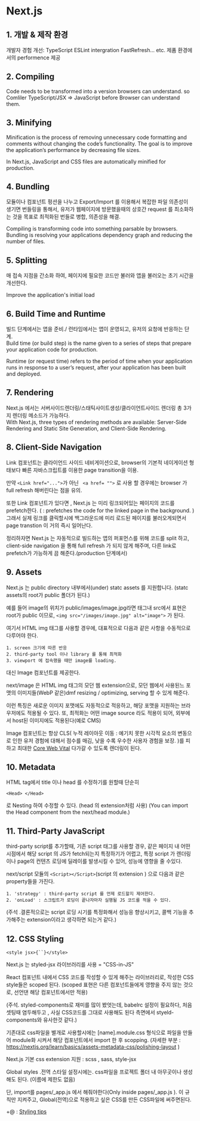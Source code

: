 # Next.js

## 1. 개발 & 제작 환경  

 개발자 경험 개선: TypeScript ESLint intergration FastRefresh... etc.
제품 환경에서의 performence 제공

## 2. Compiling

 Code needs to be transformed into a version browsers can understand. so Comliler
 TypeScript/JSX => JavaScript before Browser can understand them.

## 3. Minifying

Minification is the process of removing unnecessary code formatting and comments without changing the code’s functionality. The goal is to improve the application’s performance by decreasing file sizes.

In Next.js, JavaScript and CSS files are automatically minified for production.

## 4. Bundling  

모듈이나 컴포넌트 펑션을 나누고 Export/Import 를 이용해서 복잡한 파일 의존성이 생기면
번들링을 통해서, 유저가 웹페이지에 방문했을때의 상호간 request 를 최소화하는 것을 목표로
최적화된 번들로 병합, 의존성을 해결.

Compiling is transforming code into something parsable by browsers. Bundling is resolving your applications dependency graph and reducing the number of files. 

## 5. Splitting

매 접속 지점을 간소화 하여, 페이지에 필요한 코드만 불러와 앱을 불러오는 초기 시간을 개선한다.

Improve the application's initial load

## 6. Build Time and Runtime

빌드 단계에서는 앱을 준비./ 런타임에서는 앱이 운영되고, 유저의 요청에 반응하는 단계.  
Build time (or build step) is the name given to a series of steps that prepare your application code for production.

Runtime (or request time) refers to the period of time when your application runs in response to a user’s request, after your application has been built and deployed.

## 7. Rendering

Next.js 에서는 서버사이드렌더링/스태틱사이트생성/클라이언트사이드 렌더링 총 3가지 렌더링 메소드가 가능하다.  
With Next.js, three types of rendering methods are available: Server-Side Rendering and Static Site Generation, and Client-Side Rendering.

## 8. Client-Side Navigation

Link 컴포넌트는 클라이언드 사이드 네비게이션으로,
browser의 기본적 네이게이션 형태보다 빠른 자바스크립트를 이용한 page transition을 이용.  

만약 ``` <Link href="..."> ```가 아닌 ``` <a href= "">``` 로 사용 할 경우에는 browser 가 full refresh 해버린다는 점을 유의.  

또한 Link 컴포넌트가 있다면 , Next.js 는 미리 링크되어있는 페이지의 코드를 prefetch한다.
( : prefetches the code for the linked page in the background. )
그래서 실제 링크를 클릭할시에 백그라운드에 미리 로드된 페이지를 불러오게되면서 page transtion 이 거의 즉시 일어난다.

정리하자면 Next.js 는 자동적으로 빌드하는 앱의 퍼포먼스를 위해 코드를 split 하고, client-side navigation 을 통해 full refresh 가 되지 않게 해주며, 다른 link로 prefetch가 가능하게 끔 해준다.(production 단계에서)

## 9. Assets 

Next.js 는 public directory 내부에서(under) statc assets 를 지원합니다. (statc assets의 root가 public 폴더가 된다.)

예를 들어 image의 위치가 public/images/image.jpg라면
태그내 src에서 표현은 root가 public 이므로,
```<img src="/images/image.jpg" alt="image">``` 가 된다.

여기서 HTML img 태그를 사용할 경우에, 대표적으로 다음과 같은 사항을 수동적으로 다루어야 한다.

    1. screen 크기에 따른 반응
    2. third-party tool 이나 library 를 통해 최적화
    3. viewport 에 접속했을 때만 image를 loading.

 대신 Image 컴포넌트를 제공한다.

 next/image 은 HTML img 태그의 모던 웹 extension으로, 모던 웹에서 사용된느 포맷의 이미지들(WebP 같은)dmf resizing / optimizing, serving 할 수 있게 해준다. 

이런 특징은 새로운 이미지 포맷에도 자동적으로 적응하고, 해당 포맷을 지원하는 브라우저에도 적용될 수 있다. 또, 최적화는 어떤 image source 라도 적용이 되어, 외부에서 host된 이미지에도 적용된다(예로 CMS)

Image 컴포넌트는 항상 CLS( 누적 레이아웃 이동 : 예기치 못한 시각적 요소의 변동으로 인한 유저 경험에 대해서 점수를 매김, 낮을 수록 우수한 사용자 경험을 보장. )를 피하고 최대한 [Core Web Vital](https://web.dev/vitals/#core-web-vitals) 다가갈 수 있도록 렌더링이 된다.


## 10. Metadata

HTML tag에서 title 이나 head 를 수정하기를 원할때 단순히 
```
<Head> </Head>
```
로 Nesting 하여 수정할 수 있다. (head 의 extension처럼 사용)
(You can import the Head component from the next/head module.)

## 11. Third-Party JavaScript

third-party script를 추가할때, 기존 script 태그를 사용할 경우, 같은 페이지 내 어떤 시점에서 
해당 script 의 JS가 fetch되는지 특정하기가 어렵고, 특정 script 가 렌더링이나 page의 컨텐츠 로딩에 딜레이를 발생시킬 수 있어, 성능에 영향을 줄 수있다.

next/script 모듈의 ```<Script></Script>```(script 의 extension ) 으로 다음과 같은 property들을 가진다.

    1. 'strategy' : third-party script 를 언제 로드할지 제어한다.
    2. 'onLoad' : 스크립트가 로딩이 끝나자마자 실행될 JS 코드를 적을 수 있다.

(주석 .결론적으로는 script 로딩 시기를 특정화해서 성능응 향상시키고, 콜백 기능을 추가해주는 extension이라고 생각하면 되는거 같다.)

## 12. CSS Styling
```
<style jsx>{``}</style>
```
Next.js 는 styled-jsx  라이브러리를 사용 = "CSS-in-JS" 

React 컴포넌트 내에서 CSS 코드를 작성할 수 있게 해주는 라이브러리로, 작성한 CSS style들은 scoped 된다. (scoped 표현은 다른 컴포넌트들에게 영향을 주지 않는 것으로, 선언댄 해당 컴포넌트에서만 적용)

(주석. styled-components로 재미를 많이 봤엇는데, babelrc 설정이 필요하다, 처음 셋팅때 염두해두고 , 사실 CSS코드를 그대로 사용해도 된다 측면에서 styeld-components와 유사한것 같다.)

기존대로 css파일을 별개로 사용할시에는 [name].module.css 형식으로 파일을 만들어 module화 시켜서 해당 컴포넌트에서 import 한 후 scopping.
(자세한 부분 : https://nextjs.org/learn/basics/assets-metadata-css/polishing-layout )

Next.js 기본 css extension 지원 : scss , sass, style-jsx

Global styles .전역 스타일 설정시에는. css파일을 프로젝트 폴더 내 아무곳이나 생성해도 된다. (이름에 제한도 없음)

단, import를 pages/_app.js 에서 해줘야한다(Only inside pages/_app.js ). 이 규칙만 지켜주고, Global(전역)으로 적용하고 싶은 CSS를 만든 CSS파일에 써주면된다.

+@ : [Styling tips](https://nextjs.org/learn/basics/assets-metadata-css/styling-tips)

